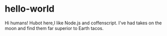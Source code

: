 # hello-world
  Hi humans!
  Hubot here,I like Node.js and coffenscript.
  I've had takes on the moon and find them far superior to Earth tacos.
